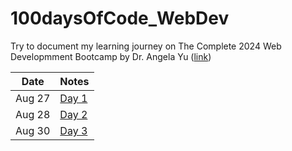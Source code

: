 # 100daysOfCode_WebDev
Try to document my learning journey on The Complete 2024 Web Developmment Bootcamp by Dr. Angela Yu ([link](https://www.udemy.com/course/the-complete-web-development-bootcamp/?couponCode=SKILLS4SALE))

| Date          | Notes    |
| ------------- | --------------- |
| Aug 27        | [Day 1](https://github.com/Chloezhu010/100daysOfCode_WebDev/blob/main/day1/day1.md) |
| Aug 28        | [Day 2](https://github.com/Chloezhu010/100daysOfCode_WebDev/blob/main/day2/day2.md) |
| Aug 30        | [Day 3](https://github.com/Chloezhu010/100daysOfCode_WebDev/blob/main/day3/day3.md) |

